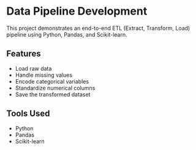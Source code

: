 # Data Pipeline Development

This project demonstrates an end-to-end ETL (Extract, Transform, Load) pipeline using Python, Pandas, and Scikit-learn.

## Features
- Load raw data
- Handle missing values
- Encode categorical variables
- Standardize numerical columns
- Save the transformed dataset

## Tools Used
- Python
- Pandas
- Scikit-learn

